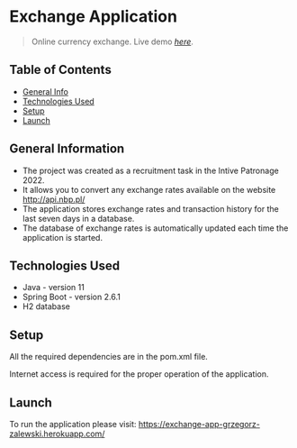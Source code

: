 # Exchange Application
> Online currency exchange.
> Live demo [_here_](https://exchange-app-grzegorz-zalewski.herokuapp.com/). <!-- If you have the project hosted somewhere, include the link here. -->

## Table of Contents
* [General Info](#general-information)
* [Technologies Used](#technologies-used)
* [Setup](#setup)
* [Launch](#launch)




## General Information
- The project was created as a recruitment task in the Intive Patronage 2022.
- It allows you to convert any exchange rates available on the website http://api.nbp.pl/
- The application stores exchange rates and transaction history for the last seven days in a database.
- The database of exchange rates is automatically updated each time the application is started.


## Technologies Used
- Java - version 11
- Spring Boot - version 2.6.1
- H2 database


## Setup
All the required dependencies are in the pom.xml file.

Internet access is required for the proper operation of the application.


## Launch
To run the application please visit:
https://exchange-app-grzegorz-zalewski.herokuapp.com/









